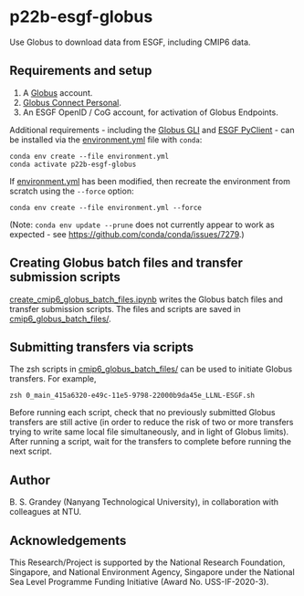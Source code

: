 # p22b-esgf-globus
Use Globus to download data from ESGF, including CMIP6 data.

## Requirements and setup
1. A [Globus](https://www.globus.org) account.
2. [Globus Connect Personal](https://www.globus.org/globus-connect-personal).
3. An ESGF OpenID / CoG account, for activation of Globus Endpoints.

Additional requirements - including the [Globus GLI](https://docs.globus.org/cli/) and [ESGF PyClient](https://github.com/ESGF/esgf-pyclient) - can be installed via the [environment.yml](environment.yml) file with `conda`:
```
conda env create --file environment.yml
conda activate p22b-esgf-globus
```

If [environment.yml](environment.yml) has been modified, then recreate the environment from scratch using the `--force` option:
```
conda env create --file environment.yml --force
```
(Note: `conda env update --prune` does not currently appear to work as expected - see https://github.com/conda/conda/issues/7279.)

## Creating Globus batch files and transfer submission scripts
[create_cmip6_globus_batch_files.ipynb](create_cmip6_globus_batch_files.ipynb) writes the Globus batch files and transfer submission scripts. The files  and scripts are saved in [cmip6_globus_batch_files/](cmip6_globus_batch_files/).

## Submitting transfers via scripts
The zsh scripts in [cmip6_globus_batch_files/](cmip6_globus_batch_files/) can be used to initiate Globus transfers.  For example,
```
zsh 0_main_415a6320-e49c-11e5-9798-22000b9da45e_LLNL-ESGF.sh
```
Before running each script, check that no previously submitted Globus transfers are still active (in order to reduce the risk of two or more transfers trying to write same local file simultaneously, and in light of Globus limits). After running a script, wait for the transfers to complete before running the next script.

## Author
B. S. Grandey (Nanyang Technological University), in collaboration with colleagues at NTU.

## Acknowledgements
This Research/Project is supported by the National Research Foundation, Singapore, and National Environment Agency, Singapore under the National Sea Level Programme Funding Initiative (Award No. USS-IF-2020-3).
